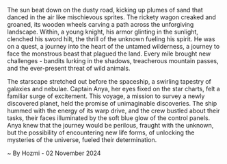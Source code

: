 
The sun beat down on the dusty road, kicking up plumes of sand that danced in the air like mischievous sprites.  The rickety wagon creaked and groaned, its wooden wheels carving a path across the unforgiving landscape. Within, a young knight, his armor glinting in the sunlight, clenched his sword hilt, the thrill of the unknown fueling his spirit.  He was on a quest, a journey into the heart of the untamed wilderness, a journey to face the monstrous beast that plagued the land.  Every mile brought new challenges - bandits lurking in the shadows, treacherous mountain passes, and the ever-present threat of wild animals.

The starscape stretched out before the spaceship, a swirling tapestry of galaxies and nebulae.  Captain Anya, her eyes fixed on the star charts, felt a familiar surge of excitement.  This voyage, a mission to survey a newly discovered planet, held the promise of unimaginable discoveries. The ship hummed with the energy of its warp drive, and the crew bustled about their tasks, their faces illuminated by the soft blue glow of the control panels.  Anya knew that the journey would be perilous, fraught with the unknown, but the possibility of encountering new life forms, of unlocking the mysteries of the universe, fueled their determination.  

~ By Hozmi - 02 November 2024
